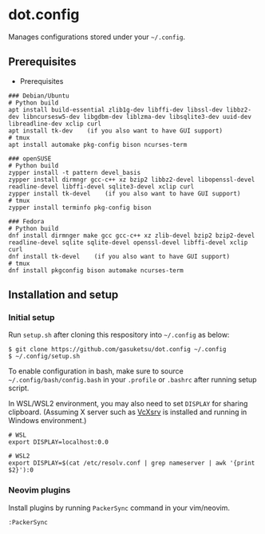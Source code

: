 # dot.config

Manages configurations stored under your `~/.config`.

## Prerequisites

- Prerequisites

```
### Debian/Ubuntu
# Python build
apt install build-essential zlib1g-dev libffi-dev libssl-dev libbz2-dev libncursesw5-dev libgdbm-dev liblzma-dev libsqlite3-dev uuid-dev libreadline-dev xclip curl
apt install tk-dev    (if you also want to have GUI support)
# tmux
apt install automake pkg-config bison ncurses-term

### openSUSE
# Python build
zypper install -t pattern devel_basis
zypper install dirmngr gcc-c++ xz bzip2 libbz2-devel libopenssl-devel readline-devel libffi-devel sqlite3-devel xclip curl
zypper install tk-devel    (if you also want to have GUI support)
# tmux
zypper install terminfo pkg-config bison

### Fedora
# Python build
dnf install dirmnger make gcc gcc-c++ xz zlib-devel bzip2 bzip2-devel readline-devel sqlite sqlite-devel openssl-devel libffi-devel xclip curl
dnf install tk-devel    (if you also want to have GUI support)
# tmux
dnf install pkgconfig bison automake ncurses-term
```

## Installation and setup

### Initial setup

Run `setup.sh` after cloning this respository into `~/.config` as below:

```
$ git clone https://github.com/gasuketsu/dot.config ~/.config
$ ~/.config/setup.sh
```

To enable configuration in bash, make sure to source `~/.config/bash/config.bash`
in your `.profile` or `.bashrc` after running setup script.

In WSL/WSL2 environment, you may also need to set `DISPLAY` for sharing clipboard.
(Assuming X server such as [VcXsrv](https://sourceforge.net/projects/vcxsrv/) is
installed and running in Windows environment.)

```
# WSL
export DISPLAY=localhost:0.0

# WSL2
export DISPLAY=$(cat /etc/resolv.conf | grep nameserver | awk '{print $2}'):0
```

### Neovim plugins

Install plugins by running `PackerSync` command in your vim/neovim.

```
:PackerSync
```
